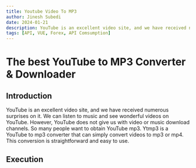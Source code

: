 ```yaml
---
title: Youtube Video To MP3
author: Jinesh Subedi
date: 2024-01-21
description: YouTube is an excellent video site, and we have received numerous surprises on it. We can listen to music and see wonderful videos on YouTube. However, YouTube does not give us with video or music download channels. So many people want to obtain YouTube mp3. Ytmp3 is a YouTube to mp3 converter that can simply convert videos to mp3 or mp4. This conversion is straightforward and easy to use.
tags: [API, VUE, Forex, API Comsumption]
---
```

# The best YouTube to MP3 Converter & Downloader
### <BadgeBlog type="tip" title="API, YOUTUBE, Video, MP3" />

## Introduction
YouTube is an excellent video site, and we have received numerous surprises on it. We can listen to music and see wonderful videos on YouTube. However, YouTube does not give us with video or music download channels. So many people want to obtain YouTube mp3. Ytmp3 is a YouTube to mp3 converter that can simply convert videos to mp3 or mp4. This conversion is straightforward and easy to use.



## Execution

<Ytmp3 />